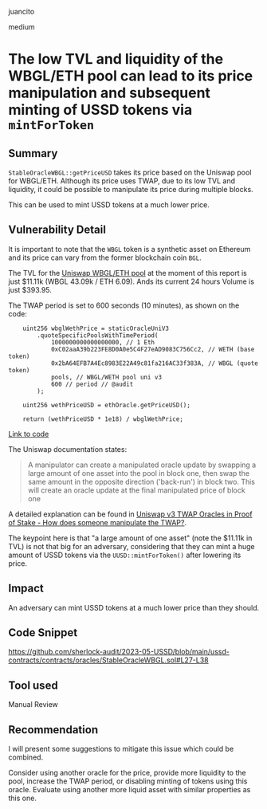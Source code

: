 juancito

medium

# The low TVL and liquidity of the WBGL/ETH pool can lead to its price manipulation and subsequent minting of USSD tokens via `mintForToken`

## Summary

`StableOracleWBGL::getPriceUSD` takes its price based on the Uniswap pool for WBGL/ETH. Although its price uses TWAP, due to its low TVL and liquidity, it could be possible to manipulate its price during multiple blocks.

This can be used to mint USSD tokens at a much lower price.

## Vulnerability Detail

It is important to note that the `WBGL` token is a synthetic asset on Ethereum and its price can vary from the former blockchain coin `BGL`.

The TVL for the [Uniswap WBGL/ETH pool](https://info.uniswap.org/#/pools/0x982152a6c7f732ec7c9ea998ddd9ebde00dfa16e) at the moment of this report is just $11.11k (WBGL 43.09k / ETH 6.09). Ands its current 24 hours Volume is just $393.95.

The TWAP period is set to 600 seconds (10 minutes), as shown on the code:

```solidity
    uint256 wbglWethPrice = staticOracleUniV3
        .quoteSpecificPoolsWithTimePeriod(
            1000000000000000000, // 1 Eth
            0xC02aaA39b223FE8D0A0e5C4F27eAD9083C756Cc2, // WETH (base token)
            0x2bA64EFB7A4Ec8983E22A49c81fa216AC33f383A, // WBGL (quote token)
            pools, // WBGL/WETH pool uni v3
            600 // period // @audit
        );

    uint256 wethPriceUSD = ethOracle.getPriceUSD();

    return (wethPriceUSD * 1e18) / wbglWethPrice;
```

[Link to code](https://github.com/sherlock-audit/2023-05-USSD/blob/main/ussd-contracts/contracts/oracles/StableOracleWBGL.sol#L27-L38)

The Uniswap documentation states:

> A manipulator can create a manipulated oracle update by swapping a large amount of one asset into the pool in block one, then swap the same amount in the opposite direction ('back-run') in block two. This will create an oracle update at the final manipulated price of block one

A detailed explanation can be found in [Uniswap v3 TWAP Oracles in Proof of Stake - How does someone manipulate the TWAP?](https://blog.uniswap.org/uniswap-v3-oracles#how-much-does-a-two-block-20-manipulation-require#how-does-someone-manipulate-the-twap).

The keypoint here is that "a large amount of one asset" (note the $11.11k in TVL) is not that big for an adversary, considering that they can mint a huge amount of USSD tokens via the `UUSD::mintForToken()` after lowering its price.

## Impact

An adversary can mint USSD tokens at a much lower price than they should.

## Code Snippet

https://github.com/sherlock-audit/2023-05-USSD/blob/main/ussd-contracts/contracts/oracles/StableOracleWBGL.sol#L27-L38

## Tool used

Manual Review

## Recommendation

I will present some suggestions to mitigate this issue which could be combined. 

Consider using another oracle for the price, provide more liquidity to the pool, increase the TWAP period, or disabling minting of tokens using this oracle. Evaluate using another more liquid asset with similar properties as this one.